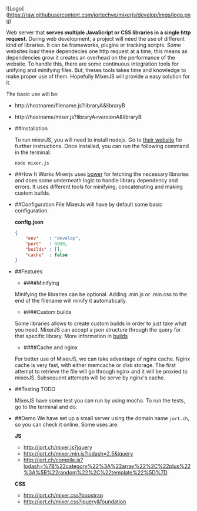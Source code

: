 ![Logo]
(https://raw.githubusercontent.com/jortechve/mixerjs/develop/imgs/logo.png)

Web server that **serves multiple JavaScript or CSS libraries in a single http request.** 
During web development, a project will need the use of different kind of libraries. It can be 
frameworks, plugins or tracking scripts. Some websites load these dependecies one http request at a time, this means 
as dependencies grow it creates an overhead on the performance of the website. To handle this, there are some continuous
integration tools for unifying and minifying files. But, theses tools takes time and knowledge to make proper use of 
them. Hopefully MixerJS will provide a easy solution for it. 


The basic use will be:

- http://hostname/filename.js?libraryA&libraryB

- http://hostname/mixer.js?libraryA=versionA&libraryB


* ##Installation
    
    To run mixerJS, you will need to install nodejs. Go to [their website](https://nodejs.org/download/) 
    for further instructions. Once installed, you can run the following command in the terminal:
    
    ```node mixer.js```

* ##How It Works
    Mixerjs uses [bower](http://bower.io/) for fetching the necessary libraries and does some underneath logic to handle 
    library dependency and errors. It uses different tools for minifying, concatenating and making custom builds.

* ##Configuration File
    MixerJs will have by default some basic configuration.
    
    **config.json**
    
    
    ```JSON
    {
        "env"    : "develop",
        "port"   : 8080,
        "builds" : [],
        "cache"  : false
    }
    ```
    
* ##Features
     
    + ####Minifying
     
     Minifying the libraries can be optional. Adding .min.js or .min.css to the end of the filename will minify it 
     automatically.
     
    + ####Custom builds
     
     Some libraries allows to create custom builds in order to just take what you need. MixerJS can accept a json 
     structure through the query for that specific library. More information in 
     [builds](https://github.com/jortechve/mixerjs/customBuilds)   
        
    + ####Cache and nginx
     
     For better use of MixerJS, we can take advantage of nginx cache. Nginx cache is very fast, with either memcache 
     or disk storage. The first attempt to retrieve the file will go through nginx and it will be proxied to mixerJS. 
     Subsequent attempts will be serve by nginx's cache. 
     
* ##Testing TODO
     
     MixerJS have some test you can run by using mocha. To run the tests, go to the terminal and do:
     
* ##Demo
     We have set up a small server using the domain name `jort.ch`, so you can check it online. Some uses are:
     
    **JS**
    
     + http://jort.ch/mixer.js?jquery
     + http://jort.ch/mixer.min,js?lodash=2.5&jquery
     + http://jort.ch/compile.js?lodash=%7B%22category%22%3A%22array%22%2C%22plus%22%3A%5B%22random%22%2C%22template%22%5D%7D
     
    **CSS**
    
     + http://jort.ch/mixer.css?boostrap
     + http://jort.ch/mixer.css?jquery&foundation